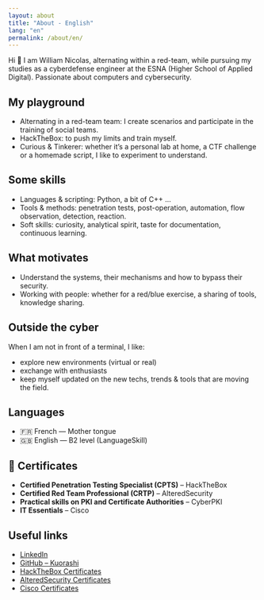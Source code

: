 ```yaml
---
layout: about
title: "About - English"
lang: "en"
permalink: /about/en/
---
```


Hi 👋
I am William Nicolas, alternating within a red-team, while pursuing my studies as a cyberdefense engineer at the ESNA (Higher School of Applied Digital).
Passionate about computers and cybersecurity.

## My playground
- Alternating in a red-team team: I create scenarios and participate in the training of social teams.
- HackTheBox: to push my limits and train myself.
- Curious & Tinkerer: whether it’s a personal lab at home, a CTF challenge or a homemade script, I like to experiment to understand.

## Some skills
- Languages & scripting: Python, a bit of C++ ...
- Tools & methods: penetration tests, post-operation, automation, flow observation, detection, reaction.
- Soft skills: curiosity, analytical spirit, taste for documentation, continuous learning.

## What motivates
- Understand the systems, their mechanisms and how to bypass their security. 
- Working with people: whether for a red/blue exercise, a sharing of tools, knowledge sharing.

## Outside the cyber
When I am not in front of a terminal, I like:
- explore new environments (virtual or real)
- exchange with enthusiasts
- keep myself updated on the new techs, trends & tools that are moving the field.

## Languages

- 🇫🇷 French — Mother tongue
- 🇬🇧 English — B2 level (LanguageSkill)

## 📜 Certificates

- **Certified Penetration Testing Specialist (CPTS)** – HackTheBox
- **Certified Red Team Professional (CRTP)** – AlteredSecurity
- **Practical skills on PKI and Certificate Authorities** – CyberPKI
- **IT Essentials** – Cisco

## Useful links

- [LinkedIn](https://www.linkedin.com/in/william-n-a45128216/)
- [GitHub – Kuorashi](https://github.com/Kuorashi/Evill-SSP)
- [HackTheBox Certificates](https://www.hackthebox.com/certificates)
- [AlteredSecurity Certificates](https://www.credential.net/6fd34bf3-b8f7-4cca-a0a0-8a31cafcb77c)
- [Cisco Certificates](https://www.credly.com/badges/c755bb18-23ac-4ea2-b9f5-e6f064b03cd2/linked_in_profile)
